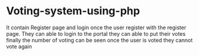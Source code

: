# Voting-system-using-php
It contain Register page and login once the user register with the register page.
They can able to login to the portal 
they can able to put their votes
finally the number of voting can be seen
once the user is voted they cannot vote again

